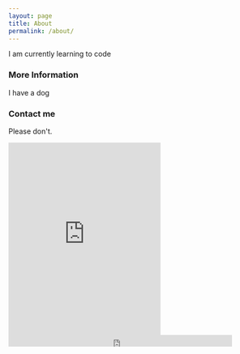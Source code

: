 ```yaml
---
layout: page
title: About
permalink: /about/
---
```


I am currently learning to code

### More Information

I have a dog

### Contact me

Please don't.
<iframe src="https://open.spotify.com/embed/user/d9ouzs6yrsp9c06ty3tkxe45s/playlist/0O4RX6XprilzWrvr1JTo1K" width="300" height="380" frameborder="0" allowtransparency="true" allow="encrypted-media"></iframe>

<iframe src="http://free.timeanddate.com/clock/i6jmtpej/n136/tluk/fn5/fs18/fc00325f/tcf90/pc9f0/ftbi/tt0/th2" frameborder="0" width="441" height="23"></iframe>

